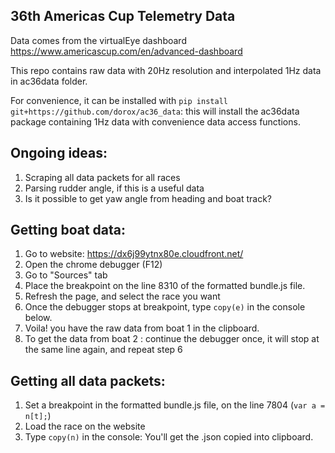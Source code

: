 36th Americas Cup Telemetry Data
---------------------------------
Data comes from the virtualEye dashboard https://www.americascup.com/en/advanced-dashboard

This repo contains raw data with 20Hz resolution and interpolated 1Hz data in ac36data folder.

For convenience, it can be installed with `pip install git+https://github.com/dorox/ac36_data`: this will install the ac36data package containing 1Hz data with convenience data access functions.

Ongoing ideas:
-------------------------
1. Scraping all data packets for all races
2. Parsing rudder angle, if this is a useful data
3. Is it possible to get yaw angle from heading and boat track?

Getting boat data:
-------------------
1. Go to website: https://dx6j99ytnx80e.cloudfront.net/ 
2. Open the chrome debugger (F12) 
3. Go to "Sources" tab
4. Place the breakpoint on the line 8310 of the formatted bundle.js file.
5. Refresh the page, and select the race you want
6. Once the debugger stops at breakpoint, type `copy(e)` in the console below.
7. Voila! you have the raw data from boat 1 in the clipboard.
8. To get the data from  boat 2 : continue the debugger once, it will stop at the same line again, and repeat step 6

Getting all data packets:
--------------------------
1. Set a breakpoint in the formatted bundle.js file, on the line 7804 (`var a = n[t];`)
2. Load the race on the website
3. Type `copy(n)` in the console: You'll get the .json copied into clipboard.
